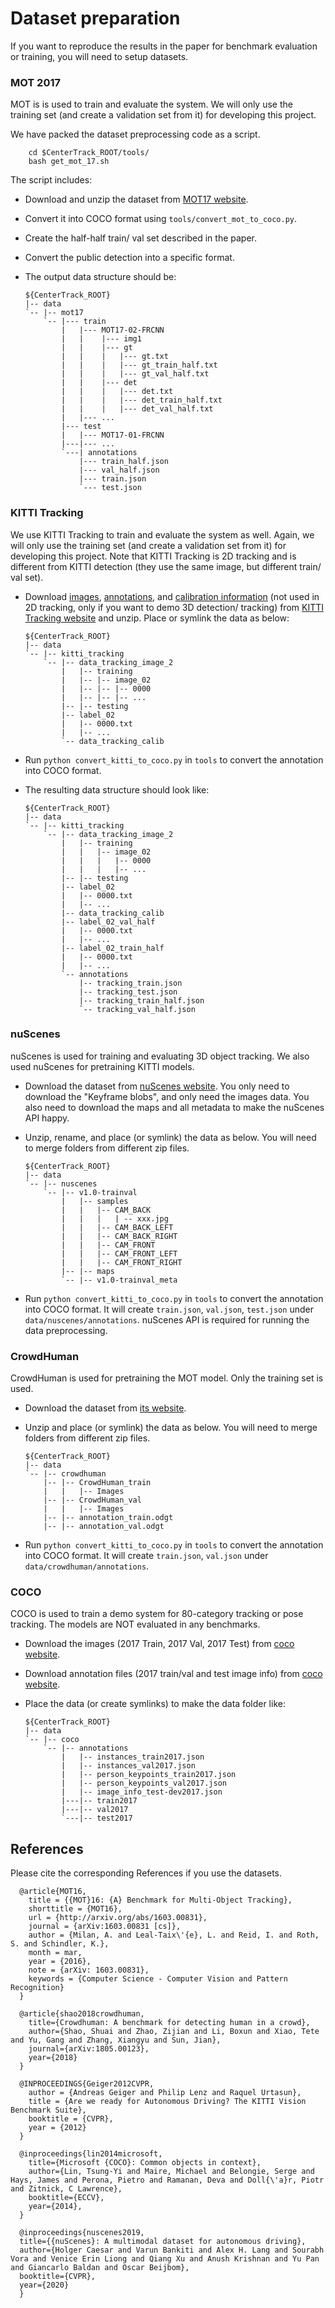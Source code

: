 # Dataset preparation

If you want to reproduce the results in the paper for benchmark evaluation or training, you will need to setup datasets.

### MOT 2017

MOT is is used to train and evaluate the system. We will only use the training set (and create a validation set from it) for developing this project.

We have packed the dataset preprocessing code as a script.

~~~
    cd $CenterTrack_ROOT/tools/
    bash get_mot_17.sh
~~~

The script includes:

- Download and unzip the dataset from [MOT17 website](https://motchallenge.net/data/MOT17/).
- Convert it into COCO format using `tools/convert_mot_to_coco.py`.
- Create the half-half train/ val set described in the paper.
- Convert the public detection into a specific format.
- The output data structure should be:

  ~~~
  ${CenterTrack_ROOT}
  |-- data
  `-- |-- mot17
      `-- |--- train
          |   |--- MOT17-02-FRCNN
          |   |    |--- img1
          |   |    |--- gt
          |   |    |   |--- gt.txt
          |   |    |   |--- gt_train_half.txt
          |   |    |   |--- gt_val_half.txt
          |   |    |--- det
          |   |    |   |--- det.txt
          |   |    |   |--- det_train_half.txt
          |   |    |   |--- det_val_half.txt
          |   |--- ...
          |--- test
          |   |--- MOT17-01-FRCNN
          |---|--- ...
          `---| annotations
              |--- train_half.json
              |--- val_half.json
              |--- train.json
              `--- test.json
  ~~~

### KITTI Tracking

We use KITTI Tracking to train and evaluate the system as well. Again, we will only use the training set (and create a validation set from it) for developing this project. Note that KITTI Tracking is 2D tracking and is different from KITTI detection (they use the same image, but different train/ val set).

- Download [images](http://www.cvlibs.net/download.php?file=data_tracking_image_2.zip), [annotations](http://www.cvlibs.net/download.php?file=data_tracking_label_2.zip), and [calibration information](http://www.cvlibs.net/download.php?file=data_tracking_calib.zip) (not used in 2D tracking, only if you want to demo 3D detection/ tracking) from [KITTI Tracking website](http://www.cvlibs.net/datasets/kitti/eval_tracking.php) and unzip. Place or symlink the data as below:

  ~~~
  ${CenterTrack_ROOT}
  |-- data
  `-- |-- kitti_tracking
      `-- |-- data_tracking_image_2
          |   |-- training
          |   |-- |-- image_02
          |   |-- |-- |-- 0000
          |   |-- |-- |-- ...
          |-- |-- testing
          |-- label_02
          |   |-- 0000.txt
          |   |-- ...
          `-- data_tracking_calib
  ~~~

- Run `python convert_kitti_to_coco.py` in `tools` to convert the annotation into COCO format. 
- The resulting data structure should look like:

  ~~~
  ${CenterTrack_ROOT}
  |-- data
  `-- |-- kitti_tracking
      `-- |-- data_tracking_image_2
          |   |-- training
          |   |   |-- image_02
          |   |   |   |-- 0000
          |   |   |   |-- ...
          |-- |-- testing
          |-- label_02
          |   |-- 0000.txt
          |   |-- ...
          |-- data_tracking_calib
          |-- label_02_val_half
          |   |-- 0000.txt
          |   |-- ...
          |-- label_02_train_half
          |   |-- 0000.txt
          |   |-- ...
          `-- annotations
              |-- tracking_train.json
              |-- tracking_test.json
              |-- tracking_train_half.json
              `-- tracking_val_half.json
  ~~~

### nuScenes

nuScenes is used for training and evaluating 3D object tracking. We also used nuScenes for pretraining KITTI models.


- Download the dataset from [nuScenes website](https://www.nuscenes.org/download). You only need to download the "Keyframe blobs", and only need the images data. You also need to download the maps and all metadata to make the nuScenes API happy.


- Unzip, rename, and place (or symlink) the data as below. You will need to merge folders from different zip files.

  ~~~
  ${CenterTrack_ROOT}
  |-- data
  `-- |-- nuscenes
      `-- |-- v1.0-trainval
          |   |-- samples
          |   |   |-- CAM_BACK
          |   |   |   | -- xxx.jpg
          |   |   |-- CAM_BACK_LEFT
          |   |   |-- CAM_BACK_RIGHT
          |   |   |-- CAM_FRONT
          |   |   |-- CAM_FRONT_LEFT
          |   |   |-- CAM_FRONT_RIGHT
          |-- |-- maps
          `-- |-- v1.0-trainval_meta
  ~~~

- Run `python convert_kitti_to_coco.py` in `tools` to convert the annotation into COCO format. It will create `train.json`, `val.json`, `test.json` under `data/nuscenes/annotations`. nuScenes API is required for running the data preprocessing.

### CrowdHuman

CrowdHuman is used for pretraining the MOT model. Only the training set is used.

- Download the dataset from [its website](https://www.crowdhuman.org/download.html).

- Unzip and place (or symlink) the data as below. You will need to merge folders from different zip files.

  ~~~
  ${CenterTrack_ROOT}
  |-- data
  `-- |-- crowdhuman
      |-- |-- CrowdHuman_train
      |   |   |-- Images
      |-- |-- CrowdHuman_val
      |   |   |-- Images
      |-- |-- annotation_train.odgt
      |-- |-- annotation_val.odgt
  ~~~

- Run `python convert_kitti_to_coco.py` in `tools` to convert the annotation into COCO format. It will create `train.json`, `val.json` under `data/crowdhuman/annotations`.

### COCO

COCO is used to train a demo system for 80-category tracking or pose tracking. 
The models are NOT evaluated in any benchmarks.

- Download the images (2017 Train, 2017 Val, 2017 Test) from [coco website](http://cocodataset.org/#download).
- Download annotation files (2017 train/val and test image info) from [coco website](http://cocodataset.org/#download). 
- Place the data (or create symlinks) to make the data folder like:

  ~~~
  ${CenterTrack_ROOT}
  |-- data
  `-- |-- coco
      `-- |-- annotations
          |   |-- instances_train2017.json
          |   |-- instances_val2017.json
          |   |-- person_keypoints_train2017.json
          |   |-- person_keypoints_val2017.json
          |   |-- image_info_test-dev2017.json
          |---|-- train2017
          |---|-- val2017
          `---|-- test2017
  ~~~


## References
Please cite the corresponding References if you use the datasets.

~~~
  @article{MOT16,
    title = {{MOT}16: {A} Benchmark for Multi-Object Tracking},
    shorttitle = {MOT16},
    url = {http://arxiv.org/abs/1603.00831},
    journal = {arXiv:1603.00831 [cs]},
    author = {Milan, A. and Leal-Taix\'{e}, L. and Reid, I. and Roth, S. and Schindler, K.},
    month = mar,
    year = {2016},
    note = {arXiv: 1603.00831},
    keywords = {Computer Science - Computer Vision and Pattern Recognition}
  }

  @article{shao2018crowdhuman,
    title={Crowdhuman: A benchmark for detecting human in a crowd},
    author={Shao, Shuai and Zhao, Zijian and Li, Boxun and Xiao, Tete and Yu, Gang and Zhang, Xiangyu and Sun, Jian},
    journal={arXiv:1805.00123},
    year={2018}
  }

  @INPROCEEDINGS{Geiger2012CVPR,
    author = {Andreas Geiger and Philip Lenz and Raquel Urtasun},
    title = {Are we ready for Autonomous Driving? The KITTI Vision Benchmark Suite},
    booktitle = {CVPR},
    year = {2012}
  }

  @inproceedings{lin2014microsoft,
    title={Microsoft {COCO}: Common objects in context},
    author={Lin, Tsung-Yi and Maire, Michael and Belongie, Serge and Hays, James and Perona, Pietro and Ramanan, Deva and Doll{\'a}r, Piotr and Zitnick, C Lawrence},
    booktitle={ECCV},
    year={2014},
  }

  @inproceedings{nuscenes2019,
  title={{nuScenes}: A multimodal dataset for autonomous driving},
  author={Holger Caesar and Varun Bankiti and Alex H. Lang and Sourabh Vora and Venice Erin Liong and Qiang Xu and Anush Krishnan and Yu Pan and Giancarlo Baldan and Oscar Beijbom},
  booktitle={CVPR},
  year={2020}
  }
~~~